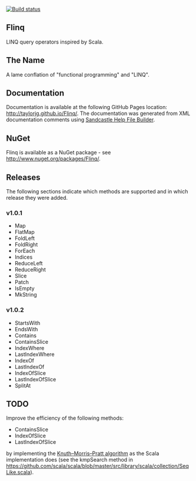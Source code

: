 [![Build status](https://ci.appveyor.com/api/projects/status/phi20nmc58ra8s6m/branch/master?svg=true)](https://ci.appveyor.com/project/taylorjg/flinq/branch/master)

## Flinq

LINQ query operators inspired by Scala.

## The Name

A lame conflation of "functional programming" and "LINQ".

## Documentation

Documentation is available at the following GitHub Pages location: http://taylorjg.github.io/Flinq/. The documentation was generated from XML documentation comments using [Sandcastle Help File Builder](http://shfb.codeplex.com/ "Sandcastle Help File Builder").

## NuGet

Flinq is available as a NuGet package - see http://www.nuget.org/packages/Flinq/.

## Releases

The following sections indicate which methods are supported and in which release they were added.

### v1.0.1

* Map
* FlatMap
* FoldLeft
* FoldRight
* ForEach
* Indices
* ReduceLeft
* ReduceRight
* Slice
* Patch
* IsEmpty
* MkString

### v1.0.2

* StartsWith
* EndsWith
* Contains
* ContainsSlice
* IndexWhere
* LastIndexWhere
* IndexOf
* LastIndexOf
* IndexOfSlice
* LastIndexOfSlice
* SplitAt

## TODO

Improve the efficiency of the following methods:

* ContainsSlice
* IndexOfSlice
* LastIndexOfSlice

by implementing the [Knuth–Morris–Pratt algorithm](http://en.wikipedia.org/wiki/Knuth%E2%80%93Morris%E2%80%93Pratt_algorithm "Knuth–Morris–Pratt algorithm") as the Scala implementation does (see the kmpSearch method in https://github.com/scala/scala/blob/master/src/library/scala/collection/SeqLike.scala).
